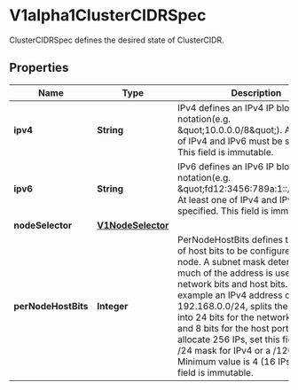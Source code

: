 

# V1alpha1ClusterCIDRSpec

ClusterCIDRSpec defines the desired state of ClusterCIDR.
## Properties

Name | Type | Description | Notes
------------ | ------------- | ------------- | -------------
**ipv4** | **String** | IPv4 defines an IPv4 IP block in CIDR notation(e.g. \&quot;10.0.0.0/8\&quot;). At least one of IPv4 and IPv6 must be specified. This field is immutable. |  [optional]
**ipv6** | **String** | IPv6 defines an IPv6 IP block in CIDR notation(e.g. \&quot;fd12:3456:789a:1::/64\&quot;). At least one of IPv4 and IPv6 must be specified. This field is immutable. |  [optional]
**nodeSelector** | [**V1NodeSelector**](V1NodeSelector.md) |  |  [optional]
**perNodeHostBits** | **Integer** | PerNodeHostBits defines the number of host bits to be configured per node. A subnet mask determines how much of the address is used for network bits and host bits. For example an IPv4 address of 192.168.0.0/24, splits the address into 24 bits for the network portion and 8 bits for the host portion. To allocate 256 IPs, set this field to 8 (a /24 mask for IPv4 or a /120 for IPv6). Minimum value is 4 (16 IPs). This field is immutable. | 



